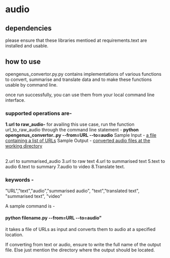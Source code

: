 # audio

## dependencies
please ensure that these libraries mentioed at requirements.text are installed and usable.
## how to use 
opengenus_convertor.py.py contains implementations of various functions to convert, summarise and translate data and to make these functions usable by command line.

once run successfully, you can use them from your local command line interface. 

 ### supported operations are- 
 **1.url to raw_audio-**
 for availing this use case, run the function url_to_raw_audio through the command line statement - 
 **python opengenus_convertor..py --from=URL --to=audio**
 Sample Input - <a href ="https://drive.google.com/file/d/1jv2acLzs_1Ykm1wwZV-JfhxMzEGGukZr/view?usp=sharing">a file containing a list of URLs</a>
 Sample Output - <a href ="https://drive.google.com/file/d/1jv2acLzs_1Ykm1wwZV-JfhxMzEGGukZr/view?usp=sharing">converted audio files at the working directory</a>
 
 <br>
 2.url to summarised_audio
 3.url to raw text
 4.url to summarised text
 5.text to audio
 6.text to summary
 7.audio to video
 8.Translate text.
 
 ### keywords -
"URL","text","audio","summarised audio", "text","translated text", "summarised text", "video"
 
 A sample command is - 

#### python filename.py --from=URL --to=audio"

it takes a file of URLs as input and converts them to audio at a specified location. 

If converting from text or audio, ensure to write the full name of the output file. Else just mention the directory where the output should be located.
